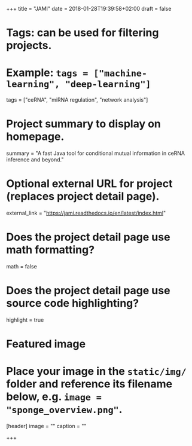 +++
title = "JAMI"
date = 2018-01-28T19:39:58+02:00
draft = false

# Tags: can be used for filtering projects.
# Example: `tags = ["machine-learning", "deep-learning"]`
tags = ["ceRNA", "miRNA regulation", "network analysis"]

# Project summary to display on homepage.
summary = "A fast Java tool for conditional mutual information in ceRNA inference and beyond."


# Optional external URL for project (replaces project detail page).
external_link = "https://jami.readthedocs.io/en/latest/index.html"

# Does the project detail page use math formatting?
math = false

# Does the project detail page use source code highlighting?
highlight = true

# Featured image
# Place your image in the `static/img/` folder and reference its filename below, e.g. `image = "sponge_overview.png"`.
[header]
image = ""
caption = ""

+++
